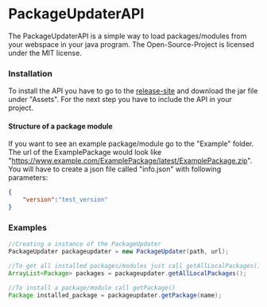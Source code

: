# PackageUpdaterAPI
 
The PackageUpdaterAPI is a simple way to load packages/modules from your webspace in your java program. The Open-Source-Project is licensed under the MIT license.

### Installation
To install the API you have to go to the [release-site](https://github.com/IamPekka058/PackageUpdaterAPI/releases/latest/) and download the jar file under "Assets". For the next step you have to include the API in your project.

#### Structure of a package module
If you want to see an example package/module go to the "Example" folder. The url of the ExamplePackage would look like "https://www.example.com/ExamplePackage/latest/ExamplePackage.zip". You will have to create a json file called "info.json" with following parameters: 
```json
{
    "version":"test_version"
}
```
### Examples
```java
//Creating a instance of the PackageUpdater
PackageUpdater packageupdater = new PackageUpdater(path, url);

//To get all installed packages/modules just call getAllLocalPackages()
ArrayList<Package> packages = packageupdater.getAllLocalPackages();

//To install a package/module call getPackage()
Package installed_package = packageupdater.getPackage(name);
```

